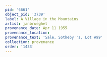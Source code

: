 ```yaml
---
pid: '6661'
object_pid: '3739'
label: A Village in the Mountains
artist: janbrueghel
provenance_date: Apr 11 1955
provenance_location:
provenance_text: 'Sale, Sotheby''s, Lot #99'
collection: provenance
order: '1433'
---
```

